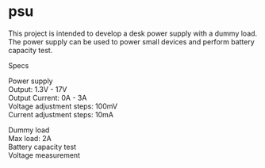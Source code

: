 # psu

This project is intended to develop a desk power supply with a dummy load. The power supply can be used to power small devices and perform 
battery capacity test.

Specs

Power supply <br>
Output: 1.3V - 17V<br>
Output Current: 0A - 3A<br>
Voltage adjustment steps: 100mV<br>
Current adjustment steps: 10mA<br>


Dummy load<br>
Max load: 2A<br>
Battery capacity test<br>
Voltage measurement<br>

